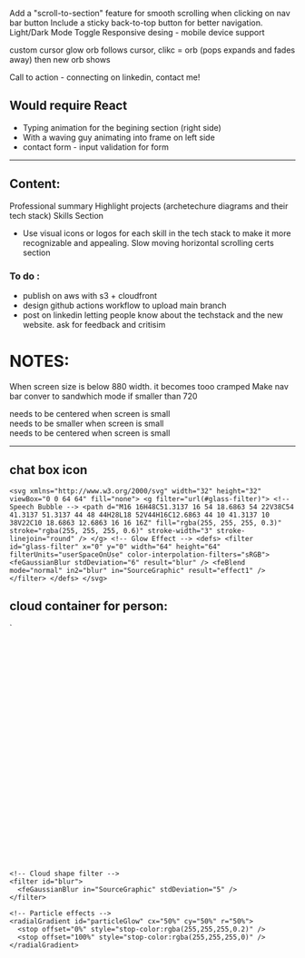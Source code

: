 Add a "scroll-to-section" feature for smooth scrolling when clicking on nav bar button
Include a sticky back-to-top button for better navigation.
Light/Dark Mode Toggle
Responsive desing - mobile device support

custom cursor
glow orb follows cursor, clikc = orb (pops expands and fades away) then new orb shows


Call to action - connecting on linkedin, contact me!

## Would require React
- Typing animation for the begining section (right side)
- With a waving guy animating into frame on left side
- contact form - input validation for form
---
## Content:
Professional summary
Highlight projects (archetechure diagrams and their tech stack)
Skills Section
 - Use visual icons or logos for each skill in the tech stack to make it more recognizable and appealing.
Slow moving horizontal scrolling certs section


### To do :
- publish on aws with s3 + cloudfront
- design github actions workflow to upload main branch
- post on linkedin letting people know about the techstack and the new website. ask for feedback and critisim 

# NOTES:
When screen size is below 880 width. it becomes tooo cramped
Make nav bar conver to sandwhich mode if smaller than 720
<div class="typing-container"> needs to be centered when screen is small
<div class="illustration-container"> needs to be smaller when screen is small
<div class="buttons-container"> needs to be centered when screen is small


---
## chat box icon
`<svg xmlns="http://www.w3.org/2000/svg" width="32" height="32" viewBox="0 0 64 64" fill="none">
              <g filter="url(#glass-filter)">
                <!-- Speech Bubble -->
                <path
                  d="M16 16H48C51.3137 16 54 18.6863 54 22V38C54 41.3137 51.3137 44 48 44H28L18 52V44H16C12.6863 44 10 41.3137 10 38V22C10 18.6863 12.6863 16 16 16Z"
                  fill="rgba(255, 255, 255, 0.3)"
                  stroke="rgba(255, 255, 255, 0.6)"
                  stroke-width="3"
                  stroke-linejoin="round"
                />
              </g>
              <!-- Glow Effect -->
              <defs>
                <filter id="glass-filter" x="0" y="0" width="64" height="64" filterUnits="userSpaceOnUse" color-interpolation-filters="sRGB">
                  <feGaussianBlur stdDeviation="6" result="blur" />
                  <feBlend mode="normal" in2="blur" in="SourceGraphic" result="effect1" />
                </filter>
              </defs>
            </svg>`


## cloud container for person:
`<svg xmlns="http://www.w3.org/2000/svg" viewBox="0 0 500 400">
  <defs>
    <!-- Glassmorphism gradients -->
    <linearGradient id="glassGradient" x1="0%" y1="0%" x2="100%" y2="100%">
      <stop offset="0%" style="stop-color:rgba(255,255,255,0.15)" />
      <stop offset="100%" style="stop-color:rgba(255,255,255,0.05)" />
    </linearGradient>
    
    <!-- Cloud shape filter -->
    <filter id="blur">
      <feGaussianBlur in="SourceGraphic" stdDeviation="5" />
    </filter>
    
    <!-- Particle effects -->
    <radialGradient id="particleGlow" cx="50%" cy="50%" r="50%">
      <stop offset="0%" style="stop-color:rgba(255,255,255,0.2)" />
      <stop offset="100%" style="stop-color:rgba(255,255,255,0)" />
    </radialGradient>
  </defs>

  <!-- Main cloud group with animation -->
  <g class="cloud-container">
    <!-- Base glass layer -->
    <path d="M90,200 
             C90,150 130,100 200,100
             C250,100 280,120 300,150
             C320,120 350,100 400,100
             C470,100 510,150 510,200
             C510,250 470,300 400,300
             C350,300 300,280 250,250
             C200,280 150,300 100,300
             C30,300 -10,250 90,200 Z" 
          fill="url(#glassGradient)"
          stroke="rgba(255,255,255,0.2)"
          stroke-width="1"
          filter="url(#blur)"
          opacity="0.8">
      <animate attributeName="d" 
               dur="6s" 
               repeatCount="indefinite"
               values="
                 M90,200 C90,150 130,100 200,100 C250,100 280,120 300,150 C320,120 350,100 400,100 C470,100 510,150 510,200 C510,250 470,300 400,300 C350,300 300,280 250,250 C200,280 150,300 100,300 C30,300 -10,250 90,200 Z;
                 
                 M95,205 C95,155 135,105 205,105 C255,105 285,125 305,155 C325,125 355,105 405,105 C475,105 515,155 515,205 C515,255 475,305 405,305 C355,305 305,285 255,255 C205,285 155,305 105,305 C35,305 -5,255 95,205 Z;
                 
                 M90,200 C90,150 130,100 200,100 C250,100 280,120 300,150 C320,120 350,100 400,100 C470,100 510,150 510,200 C510,250 470,300 400,300 C350,300 300,280 250,250 C200,280 150,300 100,300 C30,300 -10,250 90,200 Z"
      />
    </path>

    <!-- Particle effects -->
    <circle cx="150" cy="150" r="10" fill="url(#particleGlow)">
      <animate attributeName="opacity" 
               values="0.6;0.2;0.6" 
               dur="4s" 
               repeatCount="indefinite" />
    </circle>
    <circle cx="350" cy="150" r="8" fill="url(#particleGlow)">
      <animate attributeName="opacity" 
               values="0.4;0.1;0.4" 
               dur="3s" 
               repeatCount="indefinite" />
    </circle>
    <circle cx="250" cy="200" r="12" fill="url(#particleGlow)">
      <animate attributeName="opacity" 
               values="0.5;0.2;0.5" 
               dur="5s" 
               repeatCount="indefinite" />
    </circle>
  </g>
</svg>`